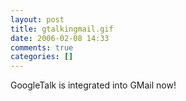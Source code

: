 ```yaml
---
layout: post
title: gtalkingmail.gif
date: 2006-02-08 14:33
comments: true
categories: []
---
```

GoogleTalk is integrated into GMail now!
